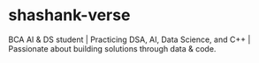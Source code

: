# shashank-verse
BCA AI &amp; DS student | Practicing DSA, AI, Data Science, and C++ | Passionate about building solutions through data &amp; code.
